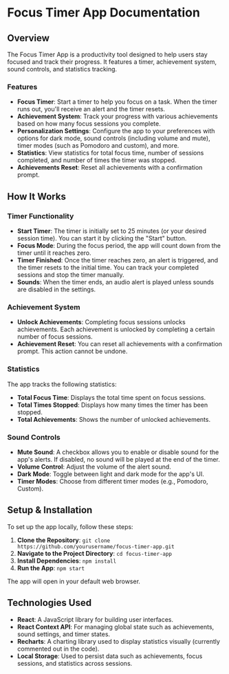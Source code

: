 # Focus Timer App Documentation

## Overview

The Focus Timer App is a productivity tool designed to help users stay focused and track their progress. It features a timer, achievement system, sound controls, and statistics tracking.

### Features

* **Focus Timer**: Start a timer to help you focus on a task. When the timer runs out, you'll receive an alert and the timer resets.
* **Achievement System**: Track your progress with various achievements based on how many focus sessions you complete.
* **Personalization Settings**: Configure the app to your preferences with options for dark mode, sound controls (including volume and mute), timer modes (such as Pomodoro and custom), and more.
* **Statistics**: View statistics for total focus time, number of sessions completed, and number of times the timer was stopped.
* **Achievements Reset**: Reset all achievements with a confirmation prompt.

## How It Works

### Timer Functionality

* **Start Timer**: The timer is initially set to 25 minutes (or your desired session time). You can start it by clicking the "Start" button.
* **Focus Mode**: During the focus period, the app will count down from the timer until it reaches zero.
* **Timer Finished**: Once the timer reaches zero, an alert is triggered, and the timer resets to the initial time. You can track your completed sessions and stop the timer manually.
* **Sounds**: When the timer ends, an audio alert is played unless sounds are disabled in the settings.

### Achievement System

* **Unlock Achievements**: Completing focus sessions unlocks achievements. Each achievement is unlocked by completing a certain number of focus sessions.
* **Achievement Reset**: You can reset all achievements with a confirmation prompt. This action cannot be undone.

### Statistics

The app tracks the following statistics:

* **Total Focus Time**: Displays the total time spent on focus sessions.
* **Total Times Stopped**: Displays how many times the timer has been stopped.
* **Total Achievements**: Shows the number of unlocked achievements.

### Sound Controls

* **Mute Sound**: A checkbox allows you to enable or disable sound for the app's alerts. If disabled, no sound will be played at the end of the timer.
* **Volume Control**: Adjust the volume of the alert sound.
* **Dark Mode**: Toggle between light and dark mode for the app's UI.
* **Timer Modes**: Choose from different timer modes (e.g., Pomodoro, Custom).


## Setup & Installation

To set up the app locally, follow these steps:

1. **Clone the Repository**: `git clone https://github.com/yourusername/focus-timer-app.git`
2. **Navigate to the Project Directory**: `cd focus-timer-app`
3. **Install Dependencies**: `npm install`
4. **Run the App**: `npm start`

The app will open in your default web browser.

## Technologies Used

* **React**: A JavaScript library for building user interfaces.
* **React Context API**: For managing global state such as achievements, sound settings, and timer states.
* **Recharts**: A charting library used to display statistics visually (currently commented out in the code).
* **Local Storage**: Used to persist data such as achievements, focus sessions, and statistics across sessions.
